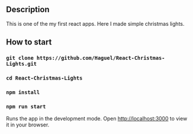 ## Description
This is one of the my first react apps. Here I made simple christmas lights.

## How to start

### `git clone https://github.com/Haguel/React-Christmas-Lights.git`
### `cd React-Christmas-Lights`
### `npm install`
### `npm run start`

Runs the app in the development mode.
Open [http://localhost:3000](http://localhost:3000) to view it in your browser.
